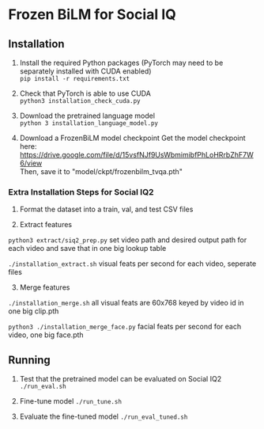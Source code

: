 # Frozen BiLM for Social IQ

## Installation

1) Install the required Python packages (PyTorch may need to be separately installed with CUDA enabled) \
`pip install -r requirements.txt`

2) Check that PyTorch is able to use CUDA \
`python3 installation_check_cuda.py`

3) Download the pretrained language model \
`python 3 installation_language_model.py`

4) Download a FrozenBiLM model checkpoint
Get the model checkpoint here: \
https://drive.google.com/file/d/15vsfNJf9UsWbmimibfPhLoHRrbZhF7W6/view \
Then, save it to "model/ckpt/frozenbilm_tvqa.pth"

### Extra Installation Steps for Social IQ2
1) Format the dataset into a train, val, and test CSV files

2) Extract features

`python3 extract/siq2_prep.py` set video path and desired output path for each video and save that in one big lookup table

`./installation_extract.sh` visual feats per second for each video, seperate files

3) Merge features


`./installation_merge.sh` all visual feats are 60x768 keyed by video id in one big clip.pth

`python3 ./installation_merge_face.py` facial feats per second for each video, one big face.pth

<!-- `python3 ./installation_merge_pose.py` pose feats per second for each video, one big pose.pth -->

<!-- MC_Dataset self.features is the dictionary of 60 frames for video, but we set max_feats to 10 so we sample 10 frames

in batch_dict, video is 1x10x768 -->

## Running
1) Test that the pretrained model can be evaluated on Social IQ2 \
`./run_eval.sh`

2) Fine-tune model
`./run_tune.sh`

3) Evaluate the fine-tuned model
`./run_eval_tuned.sh`